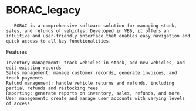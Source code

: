 # BORAC_legacy
       BORAC is a comprehensive software solution for managing stock, sales, and refunds of vehicles. Developed in VB6, it offers an intuitive and user-friendly interface that enables easy navigation and quick access to all key functionalities.

Features

    Inventory management: track vehicles in stock, add new vehicles, and edit existing records
    Sales management: manage customer records, generate invoices, and track payments
    Refund management: handle vehicle returns and refunds, including partial refunds and restocking fees
    Reporting: generate reports on inventory, sales, refunds, and more
    User management: create and manage user accounts with varying levels of access
